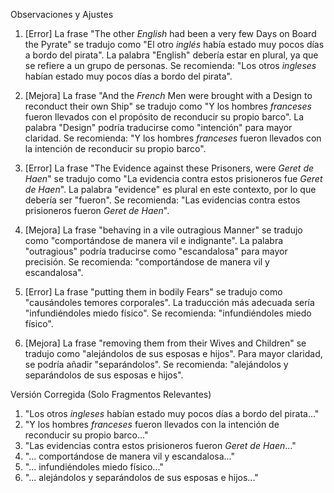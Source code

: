 Observaciones y Ajustes

1. [Error] La frase "The other _English_ had been a very few Days on Board the Pyrate" se tradujo como "El otro *inglés* había estado muy pocos días a bordo del pirata". La palabra "English" debería estar en plural, ya que se refiere a un grupo de personas. Se recomienda: "Los otros *ingleses* habían estado muy pocos días a bordo del pirata".

2. [Mejora] La frase "And the _French_ Men were brought with a Design to reconduct their own Ship" se tradujo como "Y los hombres *franceses* fueron llevados con el propósito de reconducir su propio barco". La palabra "Design" podría traducirse como "intención" para mayor claridad. Se recomienda: "Y los hombres *franceses* fueron llevados con la intención de reconducir su propio barco".

3. [Error] La frase "The Evidence against these Prisoners, were _Geret de Haen_" se tradujo como "La evidencia contra estos prisioneros fue _Geret de Haen_". La palabra "evidence" es plural en este contexto, por lo que debería ser "fueron". Se recomienda: "Las evidencias contra estos prisioneros fueron _Geret de Haen_".

4. [Mejora] La frase "behaving in a vile outragious Manner" se tradujo como "comportándose de manera vil e indignante". La palabra "outragious" podría traducirse como "escandalosa" para mayor precisión. Se recomienda: "comportándose de manera vil y escandalosa".

5. [Error] La frase "putting them in bodily Fears" se tradujo como "causándoles temores corporales". La traducción más adecuada sería "infundiéndoles miedo físico". Se recomienda: "infundiéndoles miedo físico".

6. [Mejora] La frase "removing them from their Wives and Children" se tradujo como "alejándolos de sus esposas e hijos". Para mayor claridad, se podría añadir "separándolos". Se recomienda: "alejándolos y separándolos de sus esposas e hijos".

Versión Corregida (Solo Fragmentos Relevantes)

1. "Los otros *ingleses* habían estado muy pocos días a bordo del pirata..."
2. "Y los hombres *franceses* fueron llevados con la intención de reconducir su propio barco..."
3. "Las evidencias contra estos prisioneros fueron _Geret de Haen_..."
4. "... comportándose de manera vil y escandalosa..."
5. "... infundiéndoles miedo físico..."
6. "... alejándolos y separándolos de sus esposas e hijos..."